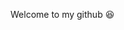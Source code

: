 <!--![header](https://capsule-render.vercel.app/api?type=soft&color=auto&height=300&section=header&text=Hello!%20😆&fontSize=90) -->
<!--![header](https://capsule-render.vercel.app/api?type=transparent&color=gradient&height=300&section=header&text=Welcome%20to%20codky's%20Github&fontSize=50) -->
<!-- [![Anurag's GitHub stats](https://github-readme-stats.vercel.app/api?username=codky)](https://github.com/codky/github-readme-stats) -->
<!-- ![Anurag's GitHub stats](https://github-readme-stats.vercel.app/api?username=codky&show_icons=true&theme=tokyonight) -->
Welcome to my github 😆
<!-- [![Solved.ac tier](http://mazassumnida.wtf/api/v2/generate_badge?boj=minstones)](https://solved.ac/minstones/) -->

<!--
**codky/codky** is a ✨ _special_ ✨ repository because its `README.md` (this file) appears on your GitHub profile.

Here are some ideas to get you started:

- 🔭 I’m currently working on ...
- 🌱 I’m currently learning ...
- 👯 I’m looking to collaborate on ...
- 🤔 I’m looking for help with ...
- 💬 Ask me about ...
- 📫 How to reach me: ...
- 😄 Pronouns: ...
- ⚡ Fun fact: ...
-->
<!--Hello! 😆 -->


<!--
<a href="https://www.gitanimals.org/en_US?utm_medium=image&utm_source=codky&utm_content=line">
  <img
    src="https://render.gitanimals.org/lines/codky?pet-id=648431514180383341"
    width="600"
    height="120"
  />
</a>
-->
  
  
  
